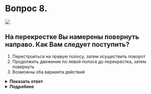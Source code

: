 # Вопрос 8.

![](https://s.drom.ru/i24228/pdd/tickets/2016/1543884985.jpg)

## На перекрестке Вы намерены повернуть направо. Как Вам следует поступить?

1. Перестроиться на правую полосу, затем осуществить поворот
2. Продолжить движение по левой полосе до перекрестка, затем повернуть
3. Возможны оба варианта действий

<details>
<summary><b>Показать ответ</b></summary>
Правильный ответ: 3
</details>
<details>
<summary><b>Подробнее</b></summary>
Действие знака 5.15.1 «Направления движения по полосам», установленного перед перекрёстком, распространяется на весь перекрёсток, если другие знаки 5.15.1 и 5.15.2, установленные на нём, не дают иных указаний. Поворот направо разрешается с обеих полос, поэтому допустимы оба варианта.
(«Дорожные знаки»)
</details>